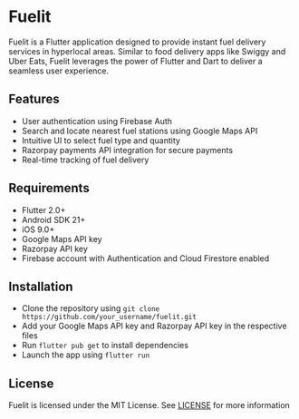 # Fuelit

Fuelit is a Flutter application designed to provide instant fuel delivery services in hyperlocal areas. Similar to food delivery apps like Swiggy and Uber Eats, Fuelit leverages the power of Flutter and Dart to deliver a seamless user experience.

## Features

- User authentication using Firebase Auth
- Search and locate nearest fuel stations using Google Maps API
- Intuitive UI to select fuel type and quantity
- Razorpay payments API integration for secure payments
- Real-time tracking of fuel delivery

## Requirements

- Flutter 2.0+
- Android SDK 21+
- iOS 9.0+
- Google Maps API key
- Razorpay API key
- Firebase account with Authentication and Cloud Firestore enabled

## Installation

- Clone the repository using `git clone https://github.com/your_username/fuelit.git`
- Add your Google Maps API key and Razorpay API key in the respective files
- Run `flutter pub get` to install dependencies
- Launch the app using `flutter run`


## License

Fuelit is licensed under the MIT License. See [LICENSE](LICENSE) for more information
